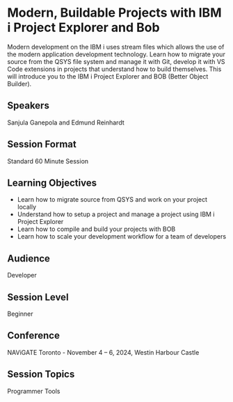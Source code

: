 # Modern, Buildable Projects with IBM i Project Explorer and Bob

Modern development on the IBM i uses stream files which allows the use of the modern application development technology. Learn how to migrate your source from the QSYS file system and manage it with Git, develop it with VS Code extensions in projects that understand how to build themselves. This will introduce you to the IBM i Project Explorer and BOB (Better Object Builder).

## Speakers
Sanjula Ganepola and Edmund Reinhardt

## Session Format
Standard 60 Minute Session

## Learning Objectives
* Learn how to migrate source from QSYS and work on your project locally
* Understand how to setup a project and manage a project using IBM i Project Explorer
* Learn how to compile and build your projects with BOB
* Learn how to scale your development workflow for a team of developers

## Audience
Developer

## Session Level
Beginner

## Conference
NAViGATE Toronto - November 4 – 6, 2024, Westin Harbour Castle

## Session Topics
Programmer Tools
